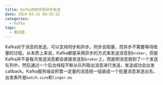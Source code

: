 ```yaml
---
title: Kafka的同步和异步发送
date: 2024-03-21 00:19:22
categories:
  - Kafka
tags:
  - 面试题
---
```


Kafka对于消息的发送，可以支持同步和异步。同步会阻塞，而异步不需要等待阻塞的过程。从本质上来说，Kafka都是采用异步的方式来发送消息到`broker`，但是Kafka并不是每次发送消息都会直接发送到`broker`上，而是把消息放到了一个发送队列中，然后通过一个后台线程不断从队列取出消息进行发送，发送成功会出发callback。Kafka服务端会积累一定量的消息统一组装成一个批量消息发送出去，出发条件是`batch.size`和`linger.ms`